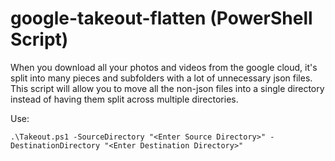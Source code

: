 # google-takeout-flatten (PowerShell Script)
When you download all your photos and videos from the google cloud, it's split into many pieces and subfolders with a lot of unnecessary json files.
This script will allow you to move all the non-json files into a single directory instead of having them split across multiple directories.

Use:

`.\Takeout.ps1 -SourceDirectory "<Enter Source Directory>" -DestinationDirectory "<Enter Destination Directory>"`
